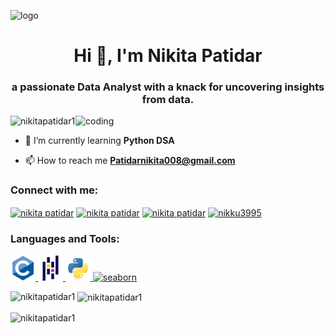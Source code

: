 ![logo](https://marketplace.canva.com/EAFXoXLFYg4/1/0/1600w/canva-blue-night-sky-simple-quote-desktop-wallpaper-IhpA4UHJw3U.jpg)
<h1 align="center">Hi 👋, I'm Nikita Patidar</h1>
<h3 align="center">a passionate Data Analyst with a knack for uncovering insights from data.</h3>
<img align="right" alt="coding" width="400" src="https://media.tenor.com/IF2JdxzmyN4AAAAi/coding-girl.gif"

<p align="left"> <img src="https://komarev.com/ghpvc/?username=nikitapatidar1&label=Profile%20views&color=0e75b6&style=flat" alt="nikitapatidar1" /> </p>

- 🌱 I’m currently learning **Python DSA**

- 📫 How to reach me **Patidarnikita008@gmail.com**

<h3 align="left">Connect with me:</h3>
<p align="left">
<a href="https://linkedin.com/in/nikita patidar" target="blank"><img align="center" src="https://raw.githubusercontent.com/rahuldkjain/github-profile-readme-generator/master/src/images/icons/Social/linked-in-alt.svg" alt="nikita patidar" height="30" width="40" /></a>
<a href="https://kaggle.com/nikita patidar" target="blank"><img align="center" src="https://raw.githubusercontent.com/rahuldkjain/github-profile-readme-generator/master/src/images/icons/Social/kaggle.svg" alt="nikita patidar" height="30" width="40" /></a>
<a href="https://fb.com/nikita patidar" target="blank"><img align="center" src="https://raw.githubusercontent.com/rahuldkjain/github-profile-readme-generator/master/src/images/icons/Social/facebook.svg" alt="nikita patidar" height="30" width="40" /></a>
<a href="https://instagram.com/nikku3995" target="blank"><img align="center" src="https://raw.githubusercontent.com/rahuldkjain/github-profile-readme-generator/master/src/images/icons/Social/instagram.svg" alt="nikku3995" height="30" width="40" /></a>
</p>

<h3 align="left">Languages and Tools:</h3>
<p align="left"> <a href="https://www.cprogramming.com/" target="_blank" rel="noreferrer"> <img src="https://raw.githubusercontent.com/devicons/devicon/master/icons/c/c-original.svg" alt="c" width="40" height="40"/> </a> <a href="https://pandas.pydata.org/" target="_blank" rel="noreferrer"> <img src="https://raw.githubusercontent.com/devicons/devicon/2ae2a900d2f041da66e950e4d48052658d850630/icons/pandas/pandas-original.svg" alt="pandas" width="40" height="40"/> </a> <a href="https://www.python.org" target="_blank" rel="noreferrer"> <img src="https://raw.githubusercontent.com/devicons/devicon/master/icons/python/python-original.svg" alt="python" width="40" height="40"/> </a> <a href="https://seaborn.pydata.org/" target="_blank" rel="noreferrer"> <img src="https://seaborn.pydata.org/_images/logo-mark-lightbg.svg" alt="seaborn" width="40" height="40"/> </a> </p>

<p><img align="left" src="https://github-readme-stats.vercel.app/api/top-langs?username=nikitapatidar1&show_icons=true&locale=en&layout=compact" alt="nikitapatidar1" /></p>

<p>&nbsp;<img align="center" src="https://github-readme-stats.vercel.app/api?username=nikitapatidar1&show_icons=true&locale=en" alt="nikitapatidar1" /></p>

<p><img align="center" src="https://github-readme-streak-stats.herokuapp.com/?user=nikitapatidar1&" alt="nikitapatidar1" /></p>

